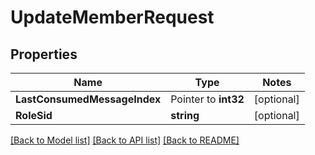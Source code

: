# UpdateMemberRequest

## Properties
Name | Type | Notes
------------ | ------------- | -------------
**LastConsumedMessageIndex** | Pointer to **int32** | [optional] 
**RoleSid** | **string** | [optional] 

[[Back to Model list]](../README.md#documentation-for-models) [[Back to API list]](../README.md#documentation-for-api-endpoints) [[Back to README]](../README.md)


